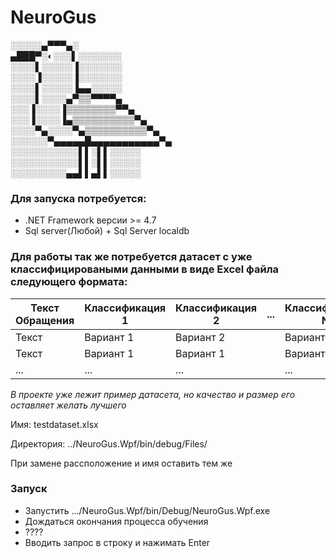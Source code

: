# NeuroGus
░░░░░▄▀▀▀▄░  
▄███▀░◐░░░▌░░░░░░░   
░░░░▌░░░░░▐░░░░░░░   
░░░░▐░░░░░▐░░░░░░░   
░░░░▌░░░░░▐▄▄░░░░░   
░░░░▌░░░░▄▀▒▒▀▀▀▀▄   
░░░▐░░░░▐▒▒▒▒▒▒▒▒▀▀▄   
░░░▐░░░░▐▄▒▒▒▒▒▒▒▒▒▒▀▄   
░░░░▀▄░░░░▀▄▒▒▒▒▒▒▒▒▒▒▀▄   
░░░░░░▀▄▄▄▄▄█▄▄▄▄▄▄▄▄▄▄▄▀▄   
░░░░░░░░░░░▌▌░▌▌░░░░░   
░░░░░░░░░░░▌▌░▌▌░░░░░   
░░░░░░░░░▄▄▌▌▄▌▌░░░░░  


### Для запуска потребуется:
- .NET Framework версии >= 4.7
- Sql server(Любой) + Sql Server localdb

### Для работы так же потребуется датасет с уже классифицироваными данными в виде Excel файла следующего формата:

| Текст Обращения | Классификация 1 | Классификация 2 | ... | Классификация N |
|-----------------|-----------------|-----------------|----:|-----------------|
| Текст           | Вариант 1       | Вариант 2       |     | Вариант 2       |
| Текст           | Вариант 1       | Вариант 1       |     | Вариант 3       |
| ...             | ...             | ...             |     | ...             |

*В проекте уже лежит пример датасета, но качество и размер его оставляет желать лучшего*

Имя: testdataset.xlsx

Директория: ../NeuroGus.Wpf/bin/debug/Files/

При замене рассположение и имя оставить тем же


### Запуск
- Запустить .../NeuroGus.Wpf/bin/Debug/NeuroGus.Wpf.exe
- Дождаться окончания процесса обучения
- ????
- Вводить запрос в строку и нажимать Enter




